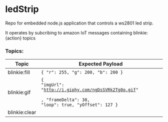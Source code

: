 # ledStrip
Repo for embedded node.js application that controls a ws2801 led strip.

It operates by subcribing to amazon IoT messages containing blinkie:{action} topics

### Topics:

Topic | Expected Payload
------------ | ------------- |
blinkie:fill | `{ "r": 255, "g": 200, "b": 200 }` |
blinkie:gif | <code>{ <br>"imgUrl": "http://i.giphy.com/ngDsSVRk2Tg0o.gif" <br>, "frameDelta": 30, <br>"loop": true, "yOffset": 127 }</code> |
blinkie:clear | |
